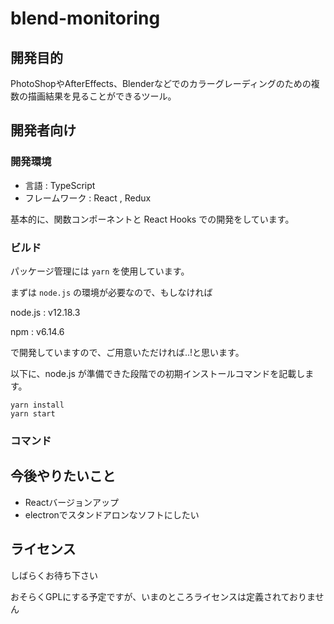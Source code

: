 # blend-monitoring

## 開発目的

PhotoShopやAfterEffects、Blenderなどでのカラーグレーディングのための複数の描画結果を見ることができるツール。

## 開発者向け

### 開発環境

* 言語 : TypeScript
* フレームワーク : React , Redux

基本的に、関数コンポーネントと React Hooks での開発をしています。

### ビルド

パッケージ管理には `yarn` を使用しています。

まずは `node.js` の環境が必要なので、もしなければ

node.js : v12.18.3

npm : v6.14.6

で開発していますので、ご用意いただければ..!と思います。

以下に、node.js が準備できた段階での初期インストールコマンドを記載します。

```
yarn install
yarn start
```

### コマンド

## 今後やりたいこと

* Reactバージョンアップ
* electronでスタンドアロンなソフトにしたい

## ライセンス
しばらくお待ち下さい

おそらくGPLにする予定ですが、いまのところライセンスは定義されておりません
